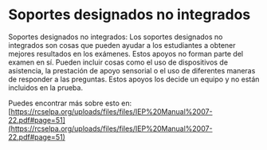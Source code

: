 # Soportes designados no integrados
Soportes designados no integrados: Los soportes designados no integrados son cosas que pueden ayudar a los estudiantes a obtener mejores resultados en los exámenes. Estos apoyos no forman parte del examen en sí. Pueden incluir cosas como el uso de dispositivos de asistencia, la prestación de apoyo sensorial o el uso de diferentes maneras de responder a las preguntas. Estos apoyos los decide un equipo y no están incluidos en la prueba.

Puedes encontrar más sobre esto en: [https://rcselpa.org/uploads/files/files/IEP%20Manual%2007-22.pdf#page=51](https://rcselpa.org/uploads/files/files/IEP%20Manual%2007-22.pdf#page=51)

